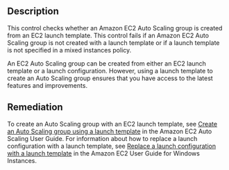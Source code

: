 ## Description

This control checks whether an Amazon EC2 Auto Scaling group is created from an EC2 launch template. This control fails if an Amazon EC2 Auto Scaling group is not created with a launch template or if a launch template is not specified in a mixed instances policy.

An EC2 Auto Scaling group can be created from either an EC2 launch template or a launch configuration. However, using a launch template to create an Auto Scaling group ensures that you have access to the latest features and improvements.

## Remediation

To create an Auto Scaling group with an EC2 launch template, see [Create an Auto Scaling group using a launch template](https://docs.aws.amazon.com/autoscaling/ec2/userguide/create-asg-launch-template.html) in the Amazon EC2 Auto Scaling User Guide. For information about how to replace a launch configuration with a launch template, see [Replace a launch configuration with a launch template](https://docs.aws.amazon.com/autoscaling/ec2/userguide/replace-launch-config.html) in the Amazon EC2 User Guide for Windows Instances.
